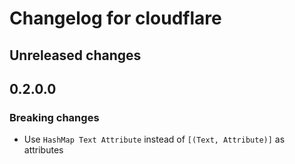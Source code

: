 # Changelog for cloudflare

## Unreleased changes

## 0.2.0.0

### Breaking changes

- Use `HashMap Text Attribute` instead of `[(Text, Attribute)]` as attributes
